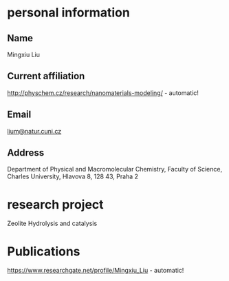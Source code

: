 # personal information
## Name 
Mingxiu Liu
## Current affiliation 
http://physchem.cz/research/nanomaterials-modeling/ - automatic!
## Email 
lium@natur.cuni.cz
## Address 
Department of Physical and Macromolecular Chemistry,
Faculty of Science,
Charles University,
Hlavova 8, 128 43, Praha 2
# research project 
Zeolite Hydrolysis and catalysis
# Publications 
https://www.researchgate.net/profile/Mingxiu_Liu - automatic!


